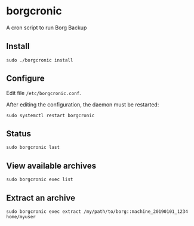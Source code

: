# borgcronic
A cron script to run Borg Backup

## Install

    sudo ./borgcronic install

## Configure
Edit file `/etc/borgcronic.conf`.

After editing the configuration, the daemon must be restarted:

    sudo systemctl restart borgcronic

## Status

    sudo borgcronic last

## View available archives

    sudo borgcronic exec list

## Extract an archive

    sudo borgcronic exec extract /my/path/to/borg::machine_20190101_1234 home/myuser
